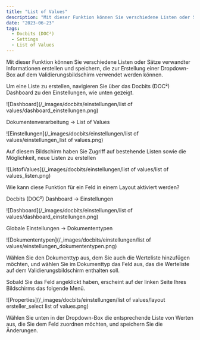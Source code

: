 ```yaml
---
title: "List of Values"
description: "Mit dieser Funktion können Sie verschiedene Listen oder Sätze verwandter Informationen erstellen und speichern, die zur Erstellung einer Dropdown-Box auf dem Validierungsbildschirm verwendet werden können."
date: "2023-06-23"
tags:
  - Docbits (DOC²)
  - Settings
  - List of Values
---
```


Mit dieser Funktion können Sie verschiedene Listen oder Sätze verwandter Informationen erstellen und speichern, die zur Erstellung einer Dropdown-Box auf dem Validierungsbildschirm verwendet werden können.

Um eine Liste zu erstellen, navigieren Sie über das Docbits (DOC²) Dashboard zu den Einstellungen, wie unten gezeigt.

![Dashboard](/_images/docbits/einstellungen/list of values/dashboard_einstellungen.png)

Dokumentenverarbeitung → List of Values

![Einstellungen](/_images/docbits/einstellungen/list of values/einstellungen_list of values.png)

Auf diesem Bildschirm haben Sie Zugriff auf bestehende Listen sowie die Möglichkeit, neue Listen zu erstellen

![ListofValues](/_images/docbits/einstellungen/list of values/list of values_listen.png)

Wie kann diese Funktion für ein Feld in einem Layout aktiviert werden?

Docbits (DOC²) Dashboard → Einstellungen

![Dashboard](/_images/docbits/einstellungen/list of values/dashboard_einstellungen.png)

Globale Einstellungen → Dokumententypen

![Dokumententypen](/_images/docbits/einstellungen/list of values/einstellungen_dokumententypen.png)

Wählen Sie den Dokumenttyp aus, dem Sie auch die Werteliste hinzufügen möchten, und wählen Sie im Dokumenttyp das Feld aus, das die Werteliste auf dem Validierungsbildschirm enthalten soll.

Sobald Sie das Feld angeklickt haben, erscheint auf der linken Seite Ihres Bildschirms das folgende Menü.

![Properties](/_images/docbits/einstellungen/list of values/layout ersteller_select list of values.png)

Wählen Sie unten in der Dropdown-Box die entsprechende Liste von Werten aus, die Sie dem Feld zuordnen möchten, und speichern Sie die Änderungen.